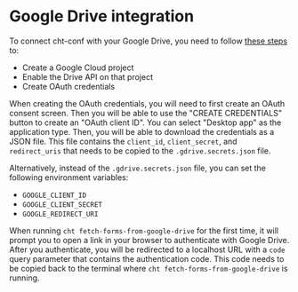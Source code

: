 # Google Drive integration


To connect cht-conf with your Google Drive, you need to follow [these steps](https://developers.google.com/drive/activity/v2/guides/project) to:

- Create a Google Cloud project
- Enable the Drive API on that project
- Create OAuth credentials

When creating the OAuth credentials, you will need to first create an OAuth consent screen. Then you will be able to use the "CREATE CREDENTIALS" button to create an "OAuth client ID". You can select "Desktop app" as the application type. Then, you will be able to download the credentials as a JSON file. This file contains the `client_id`, `client_secret`, and `redirect_uris` that needs to be copied to the `.gdrive.secrets.json` file.

Alternatively, instead of the `.gdrive.secrets.json` file, you can set the following environment variables:

- `GOOGLE_CLIENT_ID` 
- `GOOGLE_CLIENT_SECRET`
- `GOOGLE_REDIRECT_URI`

When running `cht fetch-forms-from-google-drive` for the first time, it will prompt you to open a link in your browser to authenticate with Google Drive. After you authenticate, you will be redirected to a localhost URL with a `code` query parameter that contains the authentication code. This code needs to be copied back to the terminal where `cht fetch-forms-from-google-drive` is running.


